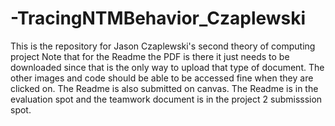 # -TracingNTMBehavior_Czaplewski
This is the repository for Jason Czaplewski's second theory of computing project
Note that for the Readme the PDF is there it just needs to be downloaded since that is the only way to upload that type of document. The other images
and code should be able to be accessed fine when they are clicked on. The Readme is also submitted on canvas. The Readme is in the evaluation spot and
the teamwork document is in the project 2 submisssion spot.
